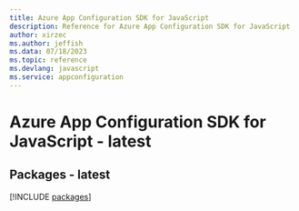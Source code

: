 ```yaml
---
title: Azure App Configuration SDK for JavaScript
description: Reference for Azure App Configuration SDK for JavaScript
author: xirzec
ms.author: jeffish
ms.data: 07/18/2023
ms.topic: reference
ms.devlang: javascript
ms.service: appconfiguration
---
```

# Azure App Configuration SDK for JavaScript - latest
## Packages - latest
[!INCLUDE [packages](app-configuration-index.md)]